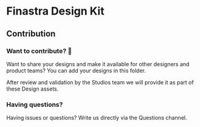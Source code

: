 # Finastra Design Kit
## Contribution

### Want to contribute? 🤗
Want to share your designs and make it available for other designers and product teams? You can add your designs in this folder.

After review and validation by the Studios team we will provide it as part of these Design assets.


### Having questions?
Having issues or questions? Write us directly via the Questions channel.

